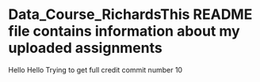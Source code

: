 # Data_Course_RichardsThis README file contains information about my uploaded assignments
Hello
Hello
Trying to get full credit
commit number 10
